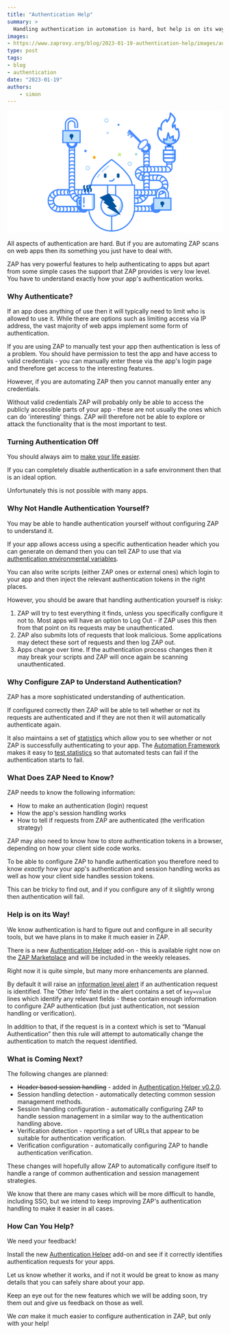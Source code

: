 ```yaml
---
title: "Authentication Help"
summary: >
  Handling authentication in automation is hard, but help is on its way.
images:
- https://www.zaproxy.org/blog/2023-01-19-authentication-help/images/auth-help.png
type: post
tags:
- blog
- authentication
date: "2023-01-19"
authors: 
    - simon
---
```


![ZAPbot authentication help](images/auth-help.png)

All aspects of authentication are hard.
But if you are automating ZAP scans on web apps then its something you just have to deal with.

ZAP has very powerful features to help authenticating to apps but apart from some simple cases the support that ZAP provides is very low level. You have to understand exactly how your app's authentication works.

### Why Authenticate?

If an app does anything of use then it will typically need to limit who is allowed to use it.
While there are options such as limiting access via IP address, the vast majority of web apps implement some form of authentication.

If you are using ZAP to manually test your app then authentication is less of a problem. 
You should have permission to test the app and have access to valid credentials - you can manually enter these via the app's login page and therefore get access to the interesting features.

However, if you are automating ZAP then you cannot manually enter any credentials.

Without valid credentials ZAP will probably only be able to access the publicly accessible parts of your app - these are not usually the ones which can do 'interesting' things. ZAP will therefore not be able to explore or attack the functionality that is the most important to test.

### Turning Authentication Off

You should always aim to [make your life easier](/docs/authentication/make-your-life-easier/).

If you can completely disable authentication in a safe environment then that is an ideal option.

Unfortunately this is not possible with many apps.

### Why Not Handle Authentication Yourself?

You may be able to handle authentication yourself without configuring ZAP to understand it.

If your app allows access using a specific authentication header which you can generate on demand then you can tell ZAP to use that via [authentication environmental variables](/docs/authentication/handling-auth-yourself/#authentication-env-vars).

You can also write scripts (either ZAP ones or external ones) which login to your app and then inject the relevant authentication tokens in the right places.

However, you should be aware that handling authentication yourself is risky:

1. ZAP will try to test everything it finds, unless you specifically configure it not to.
Most apps will have an option to Log Out - if ZAP uses this then from that point on its requests may be unauthenticated.
1. ZAP also submits lots of requests that look malicious. Some applications may detect these sort of requests and then log ZAP out.
1. Apps change over time. If the authentication process changes then it may break your scripts and ZAP will once again be scanning unauthenticated.

### Why Configure ZAP to Understand Authentication?

ZAP has a more sophisticated understanding of authentication.

If configured correctly then ZAP will be able to tell whether or not its requests are authenticated and if they are not then it will automatically authenticate again.

It also maintains a set of [statistics](/internal-statistics/) which allow you to see whether or not ZAP is successfully authenticating to your app.
The [Automation Framework](/docs/automate/automation-framework/) makes it easy to [test statistics](/docs/desktop/addons/automation-framework/authentication/#authentication-statistics) so that automated tests can fail if the authentication starts to fail.

### What Does ZAP Need to Know?

ZAP needs to know the following information:

* How to make an authentication (login) request
* How the app's session handling works
* How to tell if requests from ZAP are authenticated (the verification strategy)

ZAP may also need to know how to store authentication tokens in a browser, depending on how your client side code works.

To be able to configure ZAP to handle authentication you therefore need to know _exactly_ how your app's authentication and session handling works as well as how your client side handles session tokens.

This can be tricky to find out, and if you configure any of it slightly wrong then authentication will fail.

### Help is on its Way!

We know authentication is hard to figure out and configure in all security tools, but we have plans in to make it much easier in ZAP.

There is a new [Authentication Helper](/docs/desktop/addons/authentication-helper/) add-on - this is available right now on the [ZAP Marketplace](/addons/) and will be included in the weekly releases.

Right now it is quite simple, but many more enhancements are planned.

By default it will raise an [information level alert](/docs/alerts/10111/) if an authentication request is identified.
The 'Other Info' field in the alert contains a set of `key=value` lines which identify any relevant fields - these contain enough information to configure ZAP authentication (but just authentication, not session handling or verification).

In addition to that, if the request is in a context which is set to “Manual Authentication” then this rule will attempt to automatically change the authentication to match the request identified.

### What is Coming Next?

The following changes are planned:

* ~~Header based session handling~~ - added in [Authentication Helper v0.2.0](https://github.com/zaproxy/zap-extensions/releases/tag/authhelper-v0.2.0).
* Session handling detection - automatically detecting common session management methods.
* Session handling configuration - automatically configuring ZAP to handle session management in a similar way to the authentication handling above.
* Verification detection - reporting a set of URLs that appear to be suitable for authentication verification.
* Verification configuration - automatically configuring ZAP to handle authentication verification.

These changes will hopefully allow ZAP to automatically configure itself to handle a range of common authentication and session management strategies.

We know that there are many cases which will be more difficult to handle, including SSO, but we intend to keep improving ZAP's authentication handling to make it easier in all cases.

### How Can You Help?

We need your feedback!

Install the new [Authentication Helper](/docs/desktop/addons/authentication-helper/) add-on and see if it correctly identifies authentication requests for your apps.

Let us know whether it works, and if not it would be great to know as many details that you can safely share about your app.

Keep an eye out for the new features which we will be adding soon, try them out and give us feedback on those as well.

We _can_ make it much easier to configure authentication in ZAP, but only with your help!